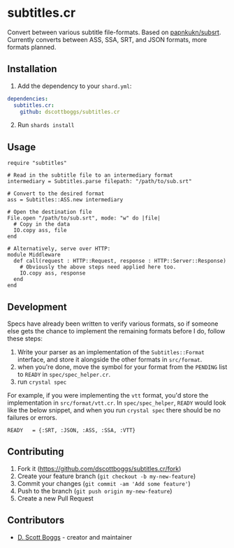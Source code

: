 # subtitles.cr

Convert between various subtitle file-formats. Based on
[papnkukn/subsrt](https://github.com/papnkukn/subsrt). Currently converts
between ASS, SSA, SRT, and JSON formats, more formats planned.

## Installation

1. Add the dependency to your `shard.yml`:

```yaml
dependencies:
  subtitles.cr:
    github: dscottboggs/subtitles.cr

```

2. Run `shards install`

## Usage

```crystal
require "subtitles"

# Read in the subtitle file to an intermediary format
intermediary = Subtitles.parse filepath: "/path/to/sub.srt"

# Convert to the desired format
ass = Subtitles::ASS.new intermediary

# Open the destination file
File.open "/path/to/sub.srt", mode: "w" do |file|
  # Copy in the data
  IO.copy ass, file
end

# Alternatively, serve over HTTP:
module Middleware
  def call(request : HTTP::Request, response : HTTP::Server::Response)
    # Obviously the above steps need applied here too.
    IO.copy ass, response
  end
end
```

## Development

Specs have already been written to verify various formats, so if someone else
gets the chance to implement the remaining formats before I do, follow these
steps:

 1. Write your parser as an implementation of the `Subtitles::Format` interface,
 and store it alongside the other formats in `src/format`.
 2. when you're done, move the symbol for your format from the `PENDING` list to
 `READY` in `spec/spec_helper.cr`.
 3. run `crystal spec`

For example, if you were implementing the `vtt` format, you'd store the
implementation in `src/format/vtt.cr`. In `spec/spec_helper`, `READY` would look
like the below snippet, and when you run `crystal spec` there should be no
failures or errors.

```crystal
READY   = {:SRT, :JSON, :ASS, :SSA, :VTT}
```


## Contributing

1. Fork it (<https://github.com/dscottboggs/subtitles.cr/fork>)
2. Create your feature branch (`git checkout -b my-new-feature`)
3. Commit your changes (`git commit -am 'Add some feature'`)
4. Push to the branch (`git push origin my-new-feature`)
5. Create a new Pull Request

## Contributors

- [D. Scott Boggs](https://github.com/dscottboggs) - creator and maintainer
